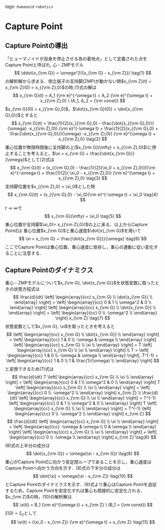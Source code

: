 ###### tags: `humanoid` `robotics`
# Capture Point
## Capture Pointの導出
「ヒューマノイドが自身を停止させる為の着地点」として定義された点をCapture Pointと呼ばれ,
心・ZMPモデル
$$
    \ddot{x_{\rm G}} = \omega^2({x_{\rm G} - x_{\rm Z}}) \tag{1}
$$
の解析解から求まる．倒立振子の支持脚(ZMP)が動かない時$x_{\rm Z}(t) = x_{\rm Z}(0) = x_{{\rm Z},0}$の時,(1)式の解は
$$
    x_{\rm G}(t) = A_1 {\rm e}^{-\omega t} +  A_2 {\rm e}^{\omega t} + x_{{\rm Z},0} \ (A_1, A_2 = {\rm const})
$$
$x_{\rm G}(0) = x_{{\rm G},0}$，$\dot{x_{\rm G}(0)} = \dot{x_{{\rm G},0}}$とすると
$$
    x_{\rm G}(t) 
    = \frac{1}{2}(x_{{\rm G},0} - \frac{\dot{x_{{\rm G},0}}}{\omega} -x_{{\rm Z},0}) {\rm e}^{-\omega t} 
    + \frac{1}{2}(x_{{\rm G},0} + \frac{\dot{x_{{\rm G},0}}}{\omega} -x_{{\rm Z},0}) {\rm e}^{\omega t} 
    + x_{{\rm Z},0} \tag{2}
$$
重心位置が無限時間後に支持脚の上($x_{\rm G}(\infty) = x_{{\rm Z},0}$)に停止することを考えると，$\xi = x_{\rm G} + \frac{\dot{x_{\rm G}}}{\omega}$として(2)式は
$$
    x_{\rm G}(t)
    = (x_{{\rm G},0} - \frac{1}{2}(\xi_0 + x_{{\rm Z},0})){\rm e}^{-\omega t} 
    + \frac{1}{2}( \xi_0 - x_{{\rm Z},0}) {\rm e}^{\omega t} 
    + x_{{\rm Z},0} \tag{3}
$$
支持脚位置を$x_{{\rm Z},0} = \xi_0$とした時
$$
    x_{\rm G}(t)
    = (x_{{\rm G},0} - \xi_0){\rm e}^{-\omega t} 
    + \xi_0 \tag{4}
$$
$t \rightarrow \infty$で
$$
    x_{\rm G}(\infty) = \xi_0 \tag{5}
$$
重心位置が支持脚$\xi_0(= x_{{\rm Z},0})$の上に来る．以上からCapture Point$\xi$は
重心位置$x_{\rm G}$と重心速度$\dot{x}_{\rm G}$を用いて
$$
    \xi = x_{\rm G} + \frac{\dot{x_{\rm G}}}{\omega} \tag{6}
$$
ここでCapture Pointは重心位置，重心速度に依存し，重心の運動に従い変化することに注意する．
## Capture Pointのダイナミクス
重心・ZMPモデルについて$x_{\rm G}, \dot{x_{\rm G}}$を状態変数に取ったときの状態方程式は
$$
    \frac{d}{dt}
    \left[
        \begin{array}{cc}
        x_{\rm G} \\
        \dot{x_{\rm G}} \\
        \end{array}
    \right] =
    \left[
        \begin{array}{cc}
        0 & 1 \\
        \omega^2 & 0 \\
        \end{array}
    \right]
    \left[
        \begin{array}{cc}
        x_{\rm G} \\
        \dot{x_{\rm G}} \\
        \end{array}
    \right] +
    \left[
        \begin{array}{cc}
        0 \\
        -\omega^2 \\
        \end{array}
    \right] x_{\rm Z}
    \tag{7}
$$
状態変数として$x_{\rm G}, \xi$を取ったときを考えると
$$
    \left[
        \begin{array}{cc}
        x_{\rm G} \\
        \dot{x_{\rm G}} \\
        \end{array}
    \right] =
    \left[
        \begin{array}{cc}
        1 & 0 \\
        -\omega & \omega \\
        \end{array}
    \right]
    \left[
        \begin{array}{cc}
        x_{\rm G} \\
        \xi \\
        \end{array}
    \right] =
    T 
    \left[
        \begin{array}{cc}
        x_{\rm G} \\
        \xi \\
        \end{array}
    \right] \\
        T = 
    \left[
        \begin{array}{cc}
        1 & 0 \\
        -\omega & \omega \\
        \end{array}
    \right], 
    T^{-1} =
    \left[
        \begin{array}{cc}
        1 & 0 \\
        1 & \frac{1}{\omega} \\
        \end{array}
    \right]
$$
と変換できるため(7)式は
$$
    \frac{d}{dt}
    T 
    \left[
        \begin{array}{cc}
        x_{\rm G} \\
        \xi \\
        \end{array}
    \right] =
    \left[
        \begin{array}{cc}
        0 & 1 \\
        \omega^2 & 0 \\
        \end{array}
    \right]
    T 
    \left[
        \begin{array}{cc}
        x_{\rm G} \\
        \xi \\
        \end{array}
    \right] +
    \left[
        \begin{array}{cc}
        0 \\
        -\omega^2 \\
        \end{array}
    \right] x_{\rm Z} \\
    \frac{d}{dt}
    \left[
        \begin{array}{cc}
        x_{\rm G} \\
        \xi \\
        \end{array}
    \right] =
    T^{-1}
    \left[
        \begin{array}{cc}
        0 & 1 \\
        \omega^2 & 0 \\
        \end{array}
    \right]
    T 
    \left[
        \begin{array}{cc}
        x_{\rm G} \\
        \xi \\
        \end{array}
    \right] +
    T^{-1}
    \left[
        \begin{array}{cc}
        0 \\
        -\omega^2 \\
        \end{array}
    \right] x_{\rm Z} 
$$
$$
    \frac{d}{dt}
    \left[
        \begin{array}{cc}
        x_{\rm G} \\
        \xi \\
        \end{array}
    \right] =
    \left[
        \begin{array}{cc}
        -\omega & \omega \\
        0 & \omega \\
        \end{array}
    \right]
    \left[
        \begin{array}{cc}
        x_{\rm G} \\
        \xi \\
        \end{array}
    \right] +
    \left[
        \begin{array}{cc}
        0 \\
        -\omega \\
        \end{array}
    \right] x_{\rm Z} \tag{8}
$$
(8)式の上半分の成分は
$$
    \dot{x_{\rm G}} = \omega(\xi - x_{\rm G}) \tag{9}
$$
重心がCapture Point$\xi$に向かう安定閉ループであることを示し，重心速度はCapture Pointへ向かう方向を示す．(8)式の下半分の成分は
$$
    \dot{\xi} = \omega(\xi - x_{\rm Z}) \tag{10}
$$
とCapture Pointのダイナミクスを示す．(9)式より重心はCapture Pointを追従するため，Capture Pointを安定化すれば重心も間接的に安定化される．$x_{\rm Z}$の時，(10)の解析解は
$$
    \xi(t) = B_1 {\rm e}^{\omega t} + x_{\rm Z} \ (B_1 = {\rm const})
$$
$\xi(0) = \xi_0$として
$$
    \xi(t) = (\xi_0 - x_{\rm Z}) {\rm e}^{\omega t} + x_{\rm Z} \tag{11}
$$